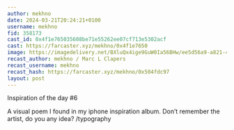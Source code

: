 ```yaml
---
author: mekhno
date: 2024-03-21T20:24:21+0100
username: mekhno
fid: 358173
cast_id: 0x4f1e765035608be71e55262ee07cf713e5302acf
cast: https://farcaster.xyz/mekhno/0x4f1e7650
image: https://imagedelivery.net/BXluQx4ige9GuW0Ia56BHw/ee5d56a9-a821-492c-d5b5-c3f811d87500/original
recast_author: mekhno / Marc L Clapers
recast_username: mekhno
recast_hash: https://farcaster.xyz/mekhno/0x504fdc97
layout: post
---
```


Inspiration of the day #6

A visual poem I found in my iphone inspiration album. Don’t remember the artist, do you any idea?
/typography

<img src='https://imagedelivery.net/BXluQx4ige9GuW0Ia56BHw/ee5d56a9-a821-492c-d5b5-c3f811d87500/original' alt='' referrerpolicy='no-referrer'/>
